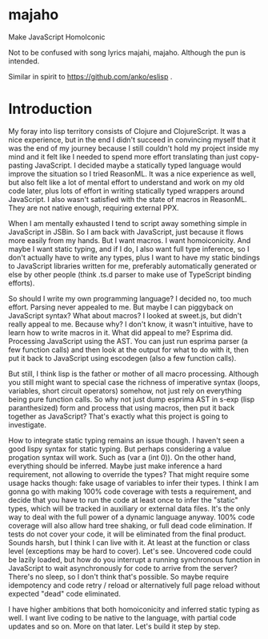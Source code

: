 # majaho

Make JavaScript HomoIconic

Not to be confused with song lyrics majahi, majaho. Although the pun is intended.

Similar in spirit to https://github.com/anko/eslisp .

# Introduction

My foray into lisp territory consists of Clojure and ClojureScript. It was a nice experience, but in the end I didn't succeed in convincing myself that it was the end of my journey because I still couldn't hold my project inside my mind and it felt like I needed to spend more effort translating than just copy-pasting JavaScript. I decided maybe a statically typed language would improve the situation so I tried ReasonML. It was a nice experience as well, but also felt like a lot of mental effort to understand and work on my old code later, plus lots of effort in writing statically typed wrappers around JavaScript. I also wasn't satisfied with the state of macros in ReasonML. They are not native enough, requiring external PPX.

When I am mentally exhausted I tend to script away something simple in JavaScript in JSBin. So I am back with JavaScript, just because it flows more easily from my hands. But I want macros. I want homoiconicity. And maybe I want static typing, and if I do, I also want full type inference, so I don't actually have to write any types, plus I want to have my static bindings to JavaScript libraries written for me, preferably automatically generated or else by other people (think .ts.d parser to make use of TypeScript binding efforts).

So should I write my own programming language? I decided no, too much effort. Parsing never appealed to me. But maybe I can piggyback on JavaScript syntax? What about macros? I looked at sweet.js, but didn't really appeal to me. Because why? I don't know, it wasn't intuitive, have to learn how to write macros in it. What did appeal to me? Esprima did. Processing JavaScript using the AST. You can just run esprima parser (a few function calls) and then look at the output for what to do with it, then put it back to JavaScript using escodegen (also a few function calls).

But still, I think lisp is the father or mother of all macro processing. Although you still might want to special case the richness of imperative syntax (loops, variables, short circuit operators) somehow, not just rely on everything being pure function calls. So why not just dump esprima AST in s-exp (lisp paranthesized) form and process that using macros, then put it back together as JavaScript? That's exactly what this project is going to investigate.

How to integrate static typing remains an issue though. I haven't seen a good lispy syntax for static typing. But perhaps considering a value progation syntax will work. Such as (var a (int 0)). On the other hand, everything should be inferred. Maybe just make inference a hard requirement, not allowing to override the types? That might require some usage hacks though: fake usage of variables to infer their types. I think I am gonna go with making 100% code coverage with tests a requirement, and decide that you have to run the code at least once to infer the "static" types, which will be tracked in auxiliary or external data files. It's the only way to deal with the full power of a dynamic language anyway. 100% code coverage will also allow hard tree shaking, or full dead code elimination. If tests do not cover your code, it will be eliminated from the final product. Sounds harsh, but I think I can live with it. At least at the function or class level (exceptions may be hard to cover). Let's see. Uncovered code could be lazily loaded, but how do you interrupt a running synchronous function in JavaScript to wait asynchronously for code to arrive from the server? There's no sleep, so I don't think that's possible. So maybe require idempotency and code retry / reload or alternatively full page reload without expected "dead" code eliminated.

I have higher ambitions that both homoiconicity and inferred static typing as well. I want live coding to be native to the language, with partial code updates and so on. More on that later. Let's build it step by step.
